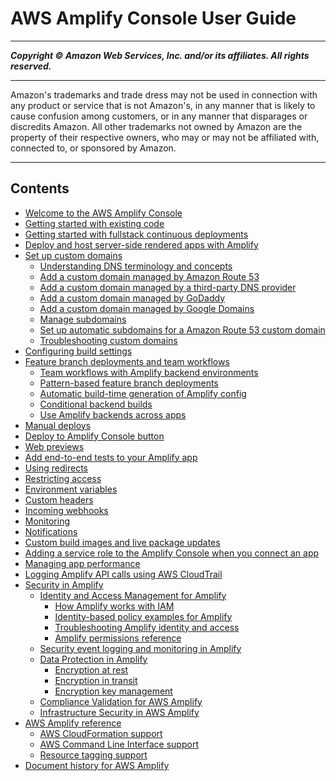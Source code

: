 # AWS Amplify Console User Guide

-----
*****Copyright &copy; Amazon Web Services, Inc. and/or its affiliates. All rights reserved.*****

-----
Amazon's trademarks and trade dress may not be used in 
     connection with any product or service that is not Amazon's, 
     in any manner that is likely to cause confusion among customers, 
     or in any manner that disparages or discredits Amazon. All other 
     trademarks not owned by Amazon are the property of their respective
     owners, who may or may not be affiliated with, connected to, or 
     sponsored by Amazon.

-----
## Contents
+ [Welcome to the AWS Amplify Console](welcome.md)
+ [Getting started with existing code](getting-started.md)
+ [Getting started with fullstack continuous deployments](deploy-backend.md)
+ [Deploy and host server-side rendered apps with Amplify](server-side-rendering-amplify.md)
+ [Set up custom domains](custom-domains.md)
   + [Understanding DNS terminology and concepts](understanding-dns-terminology-and-concepts.md)
   + [Add a custom domain managed by Amazon Route 53](to-add-a-custom-domain-managed-by-amazon-route-53.md)
   + [Add a custom domain managed by a third-party DNS provider](to-add-a-custom-domain-managed-by-a-third-party-dns-provider.md)
   + [Add a custom domain managed by GoDaddy](to-add-a-custom-domain-managed-by-godaddy.md)
   + [Add a custom domain managed by Google Domains](to-add-a-custom-domain-managed-by-google-domains.md)
   + [Manage subdomains](to-manage-subdomains.md)
   + [Set up automatic subdomains for a Amazon Route 53 custom domain](to-set-up-automatic-subdomains-for-a-Route-53-custom-domain.md)
   + [Troubleshooting custom domains](custom-domain-troubleshoot-guide.md)
+ [Configuring build settings](build-settings.md)
+ [Feature branch deployments and team workflows](multi-environments.md)
   + [Team workflows with Amplify backend environments](team-workflows-with-amplify-cli-backend-environments.md)
   + [Pattern-based feature branch deployments](pattern-based-feature-branch-deployments.md)
   + [Automatic build-time generation of Amplify config](amplify-config-autogeneration.md)
   + [Conditional backend builds](conditional-backends.md)
   + [Use Amplify backends across apps](reuse-backends.md)
+ [Manual deploys](manual-deploys.md)
+ [Deploy to Amplify Console button](one-click.md)
+ [Web previews](pr-previews.md)
+ [Add end-to-end tests to your Amplify app](running-tests.md)
+ [Using redirects](redirects.md)
+ [Restricting access](access-control.md)
+ [Environment variables](environment-variables.md)
+ [Custom headers](custom-headers.md)
+ [Incoming webhooks](webhooks.md)
+ [Monitoring](access-logs.md)
+ [Notifications](notifications.md)
+ [Custom build images and live package updates](custom-build-image.md)
+ [Adding a service role to the Amplify Console when you connect an app](how-to-service-role-amplify-console.md)
+ [Managing app performance](ttl.md)
+ [Logging Amplify API calls using AWS CloudTrail](logging-using-cloudtrail.md)
+ [Security in Amplify](security.md)
   + [Identity and Access Management for Amplify](security-iam.md)
      + [How Amplify works with IAM](security_iam_service-with-iam.md)
      + [Identity-based policy examples for Amplify](security_iam_id-based-policy-examples.md)
      + [Troubleshooting Amplify identity and access](security_iam_troubleshoot.md)
      + [Amplify permissions reference](security_iam_permissions-reference.md)
   + [Security event logging and monitoring in Amplify](monitoring-overview.md)
   + [Data Protection in Amplify](data-protection.md)
      + [Encryption at rest](encryption-at-rest.md)
      + [Encryption in transit](encryption-in-transit.md)
      + [Encryption key management](encryption-key-management.md)
   + [Compliance Validation for AWS Amplify](Amplify-compliance.md)
   + [Infrastructure Security in AWS Amplify](infrastructure-security.md)
+ [AWS Amplify reference](aws-amplify-reference-chapter.md)
   + [AWS CloudFormation support](cloudformation-support-chapter.md)
   + [AWS Command Line Interface support](aws-cli-support-chapter.md)
   + [Resource tagging support](resource-tagging-support-chapter.md)
+ [Document history for AWS Amplify](document-history.md)